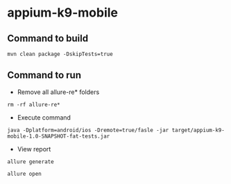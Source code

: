 # appium-k9-mobile

## Command to build
```
mvn clean package -DskipTests=true
```

## Command to run
* Remove all allure-re* folders
```
rm -rf allure-re*
```  

* Execute command
```
java -Dplatform=android/ios -Dremote=true/fasle -jar target/appium-k9-mobile-1.0-SNAPSHOT-fat-tests.jar
```

* View report
```
allure generate
```
```
allure open
```




